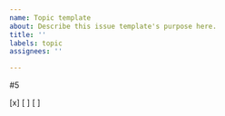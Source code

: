 ```yaml
---
name: Topic template
about: Describe this issue template's purpose here.
title: ''
labels: topic
assignees: ''

---
```


#5

[x]
[ ]
[ ]
